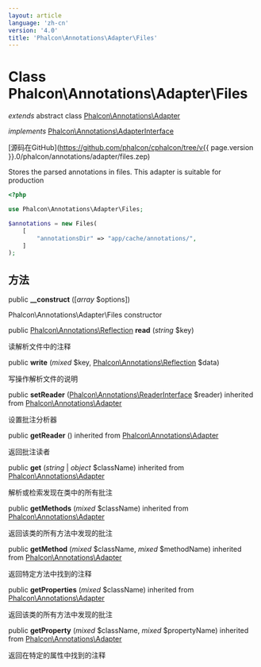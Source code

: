 ```yaml
---
layout: article
language: 'zh-cn'
version: '4.0'
title: 'Phalcon\Annotations\Adapter\Files'
---
```

# Class **Phalcon\Annotations\Adapter\Files**

*extends* abstract class [Phalcon\Annotations\Adapter](Phalcon_Annotations_Adapter)

*implements* [Phalcon\Annotations\AdapterInterface](Phalcon_Annotations_AdapterInterface)

[源码在GitHub](https://github.com/phalcon/cphalcon/tree/v{{ page.version }}.0/phalcon/annotations/adapter/files.zep)

Stores the parsed annotations in files. This adapter is suitable for production

```php
<?php

use Phalcon\Annotations\Adapter\Files;

$annotations = new Files(
    [
        "annotationsDir" => "app/cache/annotations/",
    ]
);

```

## 方法

public **__construct** ([*array* $options])

Phalcon\Annotations\Adapter\Files constructor

public [Phalcon\Annotations\Reflection](Phalcon_Annotations_Reflection) **read** (*string* $key)

读解析文件中的注释

public **write** (*mixed* $key, [Phalcon\Annotations\Reflection](Phalcon_Annotations_Reflection) $data)

写操作解析文件的说明

public **setReader** ([Phalcon\Annotations\ReaderInterface](Phalcon_Annotations_ReaderInterface) $reader) inherited from [Phalcon\Annotations\Adapter](Phalcon_Annotations_Adapter)

设置批注分析器

public **getReader** () inherited from [Phalcon\Annotations\Adapter](Phalcon_Annotations_Adapter)

返回批注读者

public **get** (*string* | *object* $className) inherited from [Phalcon\Annotations\Adapter](Phalcon_Annotations_Adapter)

解析或检索发现在类中的所有批注

public **getMethods** (*mixed* $className) inherited from [Phalcon\Annotations\Adapter](Phalcon_Annotations_Adapter)

返回该类的所有方法中发现的批注

public **getMethod** (*mixed* $className, *mixed* $methodName) inherited from [Phalcon\Annotations\Adapter](Phalcon_Annotations_Adapter)

返回特定方法中找到的注释

public **getProperties** (*mixed* $className) inherited from [Phalcon\Annotations\Adapter](Phalcon_Annotations_Adapter)

返回该类的所有方法中发现的批注

public **getProperty** (*mixed* $className, *mixed* $propertyName) inherited from [Phalcon\Annotations\Adapter](Phalcon_Annotations_Adapter)

返回在特定的属性中找到的注释